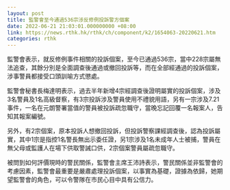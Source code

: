 ```yaml
---
layout: post
title: 監警會至今通過536宗涉反修例投訴警方個案
date: 2022-06-21 21:03:01.000000000 +08:00
link: https://news.rthk.hk/rthk/ch/component/k2/1654063-20220621.htm
categories: rthk
---
```


監警會表示，就反修例事件相關的投訴個案，至今已通過536宗，當中228宗屬無法追查，其餘分別是全面調查後通過或撤回投訴等，而在全部經通過的投訴個案，涉事警員都接受口頭訓喻方式懲處。

監警會秘書長梅達明表示，過去半年新增4宗經調查後證明屬實的投訴個案，涉及3名警員及1名高級督察，有3宗投訴涉及警員使用不禮貌用語，另有一宗涉及7.21事件，一名在元朗警署當值的警員被投訴疏忽職守，當晚忘記回覆一名報案人，告知其報案編號。

另外，有2宗個案，原本投訴人想撤回投訴，但投訴警察課經調查後，認為投訴屬實，其中1宗是指控1名警長無出示委任證，另1宗涉及1名未成年人士被捕，警員在無父母或監護人在場下供取警誡口供，2宗個案警員屬疏忽職守。

被問到如何評價現時的警民關係，監警會主席王沛詩表示，警民關係並非監警會的考慮因素，監警會最重要是嚴肅處理投訴個案，以事實為基礎，證據為依歸，她期望監警會的角色，可以令警隊在市民心目中具有公信力。
